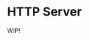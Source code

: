 # HTTP Server

WIP!

<!-- 
## Table of Contents

- [What is Redis?](#what-is-redis)
- [About PyRedis](#about-pyredis)


## What is Redis?

 Redis is an open source (BSD licensed) in-memory data structure store often used as a database, cache, message broker and streaming engine. Redis provides data structures such as strings, hashes, lists, sets, sorted sets with range queries, bitmaps, hyperloglogs, geospatial indexes, and streams. [Source](https://redis.io/docs/about/)

## About PyRedis

**PyRedis** is a toy Redis clone originally built alongisde the ["Build Your Own Redis" Challenge](https://codecrafters.io/challenges/redis) from [CodeCrafters](https://app.codecrafters.io/catalog). It supports the PING, SET, GET and INFO commands.s -->

